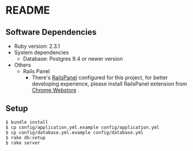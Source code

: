 # README

## Software Dependencies
* Ruby version: 2.3.1
* System dependencies
  * Database: Postgres 9.4 or newer version
* Others
  * Rails Panel
    * There's [RailsPanel](https://github.com/dejan/rails_panel) configured for this project, for better developing experience, please install RailsPanel extension from [Chrome Webstore](https://chrome.google.com/webstore/detail/railspanel/gjpfobpafnhjhbajcjgccbbdofdckggg) .

## Setup
```shell
$ bundle install
$ cp config/application.yml.example config/application.yml
$ cp config/database.yml.example config/database.yml
$ rake db:setup
$ rake server
```
